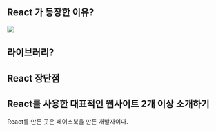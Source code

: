 ## React 가 등장한 이유?

![](https://velog.velcdn.com/images/jinyeong0448/post/59a0ecd5-8d6d-42f1-b0a3-79657460ac53/image.svg)

## 라이브러리?

## React 장단점

## React를 사용한 대표적인 웹사이트 2개 이상 소개하기

React를 만든 곳은 페이스북을 만든 개발자이다.
